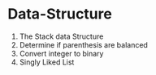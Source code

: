 # Data-Structure

1. The Stack data Structure
2. Determine if parenthesis are balanced
3. Convert integer to binary
4. Singly Liked List